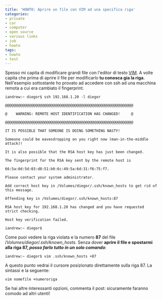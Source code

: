 ```yaml
---
title: 'HOWTO: Aprire un file con VIM ad una specifica riga'
categories:
- private
- car
- computer
- open source
- various links
- job
- howto
tags:
- howto
- test
---
```

Spesso mi capita di modificare grandi file con l'editor di testo
[VIM](http://www.vim.org/). A volte capita che prima di aprire il file per
modificarlo **tu conosca gia la riga**. Nell'esempio sottostante ho provato ad
accedere con ssh ad una macchina remota a cui era cambiato il fingerprint.

    
    
    iandrew:~ diegor$ ssh 192.168.1.20 -l diegor  
    
    @@@@@@@@@@@@@@@@@@@@@@@@@@@@@@@@@@@@@@@@@@@@@@@@@@@@@@@@@@@  
    
    @    WARNING: REMOTE HOST IDENTIFICATION HAS CHANGED!     @  
    
    @@@@@@@@@@@@@@@@@@@@@@@@@@@@@@@@@@@@@@@@@@@@@@@@@@@@@@@@@@@  
    
    IT IS POSSIBLE THAT SOMEONE IS DOING SOMETHING NASTY!  
    
    Someone could be eavesdropping on you right now (man-in-the-middle attack)!  
    
    It is also possible that the RSA host key has just been changed.  
    
    The fingerprint for the RSA key sent by the remote host is  
    
    66:5a:0d:5d:03:d8:51:b0:6c:49:5a:6d:31:f6:75:f7.  
    
    Please contact your system administrator.  
    
    Add correct host key in /Volumes/diegor/.ssh/known_hosts to get rid of this message.  
    
    Offending key in /Volumes/diegor/.ssh/known_hosts:87  
    
    RSA host key for 192.168.1.20 has changed and you have requested strict checking.  
    
    Host key verification failed.  
    
    iandrew:~ diegor$

  
Come puoi vedere la riga violata e la numero **87** del file
/_Volumes/diegor/.ssh/known_hosts_. Senza dover **aprire il file e spostarmi
alla riga 87, _posso farlo tutto in un solo comando_**:

    
    
    iandrew:~ diegor$ vim .ssh/known_hosts +87

  
A questo punto vedrai il cursore posizionato direttamente sulla riga 87. La
sintassi e la seguente:

    
    
    vim nomefile +numeroriga

  
Se hai altre interessanti opzioni, commenta il post: sicuramente faranno
comodo ad altri utenti!

